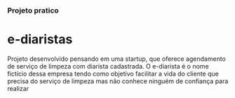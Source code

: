 ### Projeto pratico

# e-diaristas


Projeto desenvolvido pensando em uma startup, que oferece agendamento de serviço de limpeza com diarista cadastrada. O e-diarista é o nome fictício dessa empresa tendo como objetivo facilitar a vida do cliente que precisa do serviço de limpeza mas não conhece ninguém de confiança para realizar
